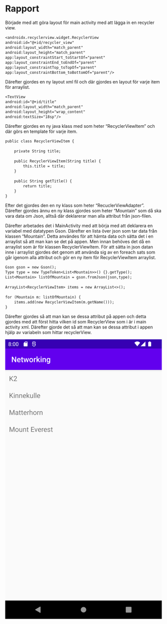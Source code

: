 
# Rapport

Började med att göra layout för main activity med att lägga in en recycler view. 

```
<androidx.recyclerview.widget.RecyclerView
android:id="@+id/recycler_view"
android:layout_width="match_parent"
android:layout_height="match_parent"
app:layout_constraintStart_toStartOf="parent"
app:layout_constraintEnd_toEndOf="parent"
app:layout_constraintTop_toTopOf="parent"
app:layout_constraintBottom_toBottomOf="parent"/>
```

Därefter gjordes en ny layout xml fil och där gjordes en layout för varje item för arraylist.

```
<TextView
android:id="@+id/title"
android:layout_width="match_parent"
android:layout_height="wrap_content"
android:textSize="18sp"/>
```

Därefter gjordes en ny java klass med som heter “RecyclerViewItem”  och där görs en template för 
varje item.

```
public class RecyclerViewItem {

    private String title;

    public RecyclerViewItem(String title) {
        this.title = title;
    }

    public String getTitle() {
        return title;
    }
}
```

Efter det gjordes den en ny klass som heter “RecuclerViewAdapter”. Därefter gjordes ännu en ny 
klass gjordes som heter “Mountain” som då ska vara data om Json, alltså där deklarerar man 
alla attribut från json-filen.

Därefter arbetades det i MainActivity med att börja med att deklarera en variabel med datatypen 
Gson. Därefter en lista över json som tar data från klassen “Mountain”. Detta användes för att 
hämta data och sätta det i en arraylist så att man kan se det på appen. Men innan behöves det då 
en arraylist som är för klassen RecyclerViewItem. För att sätta in json datan inne i arraylist 
gjordes det genom att använda sig av en foreach sats som går igenom alla attribut och gör en ny 
item för RecyclerViewItem arraylist.

```
Gson gson = new Gson();
Type type = new TypeToken<List<Mountain>>() {}.getType();
List<Mountain> listOfMountain = gson.fromJson(json,type);

ArrayList<RecyclerViewItem> items = new ArrayList<>();

for (Mountain m: listOfMountain) {
    items.add(new RecyclerViewItem(m.getName()));
}
```

Därefter gjordes så att man kan se dessa attribut på appen och detta gjordes med att först hitta 
vilken id som RecyclerView som i är i main activity xml. Därefter gjorde det så att man kan se 
dessa attribut i appen hjälp av variabeln som hittar recyclerView.


![](List.png)